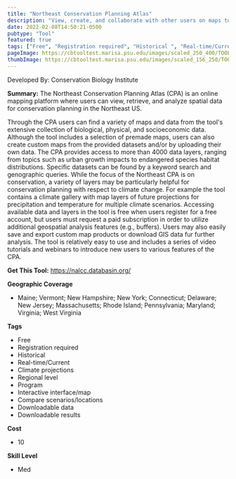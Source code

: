 ```yaml
---
title: "Northeast Conservation Planning Atlas"
description: "View, create, and collaborate with other users on maps to visualize biological, physical, and socio-economic information about the Northeast."
date: 2022-02-08T14:50:21-0500
pubtype: "Tool"
featured: true
tags: ["Free", "Registration required", "Historical ", "Real-time/Current", "Climate projections", "Regional level", "Program", "Interactive interface/map", "Compare scenarios/locations", "Downloadable data", "Downloadable results"]
pageImage: https://cbtooltest.marisa.psu.edu/images/scaled_250_400/TOOLID_43.0_ScreenCapture-1.png
thumbImage: https://cbtooltest.marisa.psu.edu/images/scaled_156_250/TOOLID_43.0_ScreenCapture-1.png
---
```

Developed By: Conservation Biology Institute

**Summary:** The Northeast Conservation Planning Atlas (CPA) is an online mapping platform where users can view, retrieve, and analyze spatial data for conservation planning in the Northeast US. 

Through the CPA users can find a variety of  maps and data from the tool's extensive collection of biological, physical, and socioeconomic data. Although the tool includes a selection of premade maps, users can also create custom maps from the provided datasets and/or by uploading their own data. The CPA provides access to more than 4000 data layers, ranging from topics such as urban growth impacts to endangered species habitat distributions. Specific datasets can be found by a keyword search and genographic queries. While the focus of the Northeast CPA is on conservation, a variety of layers may be particularly helpful for conservation planning with respect to climate change. For example the tool contains a climate gallery with map layers of future projections for precipitation and temperature for multiple climate scenarios. Accessing available data and layers in the tool is free when users register for a free account, but users must request a paid subscription in order to utilize additional geospatial analysis features (e.g., buffers). Users may also easily save and export custom map products or download GIS data fur further analysis. The tool is relatively easy to use and includes a series of video tutorials and webinars to introduce new users to various features of the CPA. 

__**Get This Tool:**__ https://nalcc.databasin.org/

__**Geographic Coverage**__
- Maine; Vermont; New Hampshire; New York; Connecticut; Delaware; New Jersey; Massachusetts; Rhode Island; Pennsylvania; Maryland; Virginia; West Virginia

__**Tags**__
-  Free
-  Registration required
-  Historical 
-  Real-time/Current
-  Climate projections
-  Regional level
-  Program
-  Interactive interface/map
-  Compare scenarios/locations
-  Downloadable data
-  Downloadable results

__**Cost**__
- 10

__**Skill Level**__
- Med
